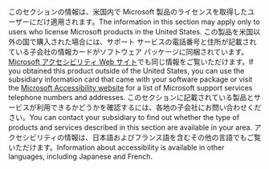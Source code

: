 <span data-ttu-id="ef0ae-101">このセクションの情報は、米国内で Microsoft 製品のライセンスを取得したユーザーにだけ適用されます。</span><span class="sxs-lookup"><span data-stu-id="ef0ae-101">The information in this section may apply only to users who license Microsoft products in the United States.</span></span> <span data-ttu-id="ef0ae-102">この製品を米国以外の国で購入された場合には、サポート サービスの電話番号と住所が記載されている子会社の情報カードがソフトウェア パッケージに同梱されています。[Microsoft アクセシビリティ Web サイト](http://go.microsoft.com/fwlink/?LinkId=8431)でも同じ情報をご覧いただけます。</span><span class="sxs-lookup"><span data-stu-id="ef0ae-102">If you obtained this product outside of the United States, you can use the subsidiary information card that came with your software package or visit the [Microsoft Accessibility website](http://go.microsoft.com/fwlink/?LinkId=8431) for a list of Microsoft support services telephone numbers and addresses.</span></span> <span data-ttu-id="ef0ae-103">このセクションに記載されている製品とサービスが利用できるかどうかを確認するには、各地の子会社にお問い合わせください。</span><span class="sxs-lookup"><span data-stu-id="ef0ae-103">You can contact your subsidiary to find out whether the type of products and services described in this section are available in your area.</span></span> <span data-ttu-id="ef0ae-104">アクセシビリティの情報は、日本語およびフランス語を含むその他の言語でもご覧いただけます。</span><span class="sxs-lookup"><span data-stu-id="ef0ae-104">Information about accessibility is available in other languages, including Japanese and French.</span></span>